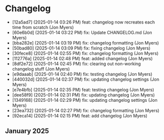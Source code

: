 # Changelog


* [12a5ad7] (2025-01-14 03:26 PM) feat: changelog now recreates each time from scratch (Jon Myers)
* [60e6b0d] (2025-01-14 03:22 PM) fix: Update CHANGELOG.md (Jon Myers)
* [bba282e] (2025-01-14 03:19 PM) fix: changelog formatting (Jon Myers)
* [50bad80] (2025-01-14 03:09 PM) fix: fixing changelog (Jon Myers)
* [30fece8] (2025-01-14 02:55 PM) fix: changelog formatting (Jon Myers)
* [112776a] (2025-01-14 02:48 PM) feat: added changelog (Jon Myers)
* [8df2e72] (2025-01-14 02:45 PM) fix: clearing out non-working changelog stuff (Jon Myers)
* [e9daaab] (2025-01-14 02:40 PM) fix: testing changelog (Jon Myers)
* [440032d] (2025-01-14 02:37 PM) fix: updating changelog settings (Jon Myers)
* [e7e4bfb] (2025-01-14 02:35 PM) feat: testing changelog (Jon Myers)
* [dee58f9] (2025-01-14 02:31 PM) fix: updating changelog (Jon Myers)
* [1349168] (2025-01-14 02:29 PM) fix: updating changelog settings (Jon Myers)
* [23ea732] (2025-01-14 02:27 PM) fix: changelog formatting (Jon Myers)
* [92eca14] (2025-01-14 02:15 PM) feat: add changelog (Jon Myers)
## January 2025

